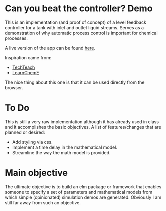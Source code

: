 # Can you beat the controller? Demo

This is an implementation (and proof of concept) of a level feedback controller for a tank with inlet and outlet liquid streams. Serves as a demonstration of why automatic process control is important for chemical processes.

A live version of the app can be found [here](http://paws.kettering.edu/~sturgmancohen/realtime "Live Version of the Demo").

Inspiration came from:
  * [TechTeach](http://techteach.no/simview/)
  * [LearnChemE](http://www.learncheme.com/simulations)
  
The nice thing about this one is that it can be used directly from the browser.

# To Do

This is still a very raw implementation although it has already used in class and it accomplishes the basic objectives. A list of features/changes that are planned or desired:

  * Add styling via css.
  * Implement a time delay in the mathematical model.
  * Streamline the way the math model is provided.
  
# Main objective

The ultimate objective is to build an elm package or framework that enables someone to specify a set of parameters and mathematical models from which simple (opinionated) simulation demos are generated. Obviously I am still far away from such an objective.
